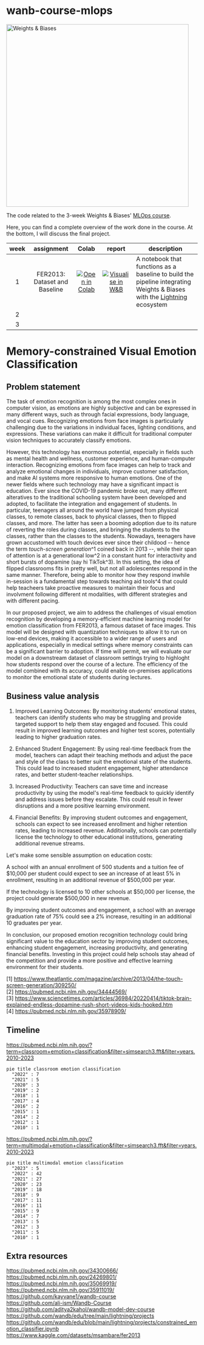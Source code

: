 # wanb-course-mlops

<img src="https://i.imgur.com/gb6B4ig.png" width="480" alt="Weights & Biases" />

The code related to the 3-week Weights & Biases' [MLOps course](https://www.wandb.courses/courses/effective-mlops-model-development).

Here, you can find a complete overview of the work done in the course. At the bottom, I will discuss the final project.

| week | assignment      | Colab | report | description |
| :---: |:-------------------: | :-----------: | :-------:| ------|
| 1| FER2013: Dataset and Baseline      | [![Open in Colab](https://colab.research.google.com/assets/colab-badge.svg)](#)       |[![Visualise in W&B](https://raw.githubusercontent.com/wandb/assets/main/wandb-github-badge-gradient.svg)](#)| A notebook that functions as a baseline to build the pipeline integrating Weights & Biases with the [Lightning](https://www.pytorchlightning.ai/) ecosystem|
| 2 |
| 3 |

# Memory-constrained Visual Emotion Classification

## Problem statement

The task of emotion recognition is among the most complex ones in computer vision, as emotions are highly subjective and can be expressed in many different ways, such as through facial expressions, body language, and vocal cues. Recognizing emotions from face images is particularly challenging due to the variations in individual faces, lighting conditions, and expressions. These variations can make it difficult for traditional computer vision techniques to accurately classify emotions.

However, this technology has enormous potential, especially in fields such as mental health and wellness, customer experience, and human-computer interaction. Recognizing emotions from face images can help to track and analyze emotional changes in individuals, improve customer satisfaction, and make AI systems more responsive to human emotions. One of the newer fields where such technology may have a significant impact is education. Ever since the COVID-19 pandemic broke out, many different alteratives to the traditional schooling system have been developed and adopted, to facilitate the integration and engagement of students. In particular, teenagers all around the world have jumped from physical classes, to remote classes, back to physical classes, then to flipped classes, and more. The latter has seen a booming adoption due to its nature of reverting the roles during classes, and bringing the students to the classes, rather than the classes to the students. Nowadays, teenagers have grown accustomed with touch devices ever since their childood -- hence the term _touch-screen generation_^1 coined back in 2013 --, while their span of attention is at a generational low^2 in a constant hunt for interactivity and short bursts of dopamine (say hi TikTok^3). In this setting, the idea of flipped classrooms fits in pretty well, but not all adolescentes respond in the same manner. Therefore, being able to monitor how they respond inwhile in-session is a fundamental step towards teaching aid tools^4 that could help teacheers take proactive measures to maintain their focus and involvment following different nt modalities, with different strategies and  with different pacing.

In our proposed project, we aim to address the challenges of visual emotion recognition by developing a memory-efficient machine learning model for emotion classification from FER2013, a famous dataset of face images. This model will be designed with quantization techniques to allow it to run on low-end devices, making it accessible to a wider range of users and applications, especially in medical settings where memory constraints can be a significant barrier to adoption. If time will permit, we will evaluate our model on a downstream dataset of classroom settings trying to highloght how students respond over the course of a lecture. The efficiency of the model combined with its accuracy, could enable on-premises applications to monitor the emotional state of students during lectures.

## Business value analysis

1. Improved Learning Outcomes: By monitoring students' emotional states, teachers can identify students who may be struggling and provide targeted support to help them stay engaged and focused. This could result in improved learning outcomes and higher test scores, potentially leading to higher graduation rates.

2. Enhanced Student Engagement: By using real-time feedback from the model, teachers can adapt their teaching methods and adjust the pace and style of the class to better suit the emotional state of the students. This could lead to increased student engagement, higher attendance rates, and better student-teacher relationships.

3. Increased Productivity: Teachers can save time and increase productivity by using the model's real-time feedback to quickly identify and address issues before they escalate. This could result in fewer disruptions and a more positive learning environment.

4. Financial Benefits: By improving student outcomes and engagement, schools can expect to see increased enrollment and higher retention rates, leading to increased revenue. Additionally, schools can potentially license the technology to other educational institutions, generating additional revenue streams.

Let's make some sensible assumption on education costs:

A school with an annual enrollment of 500 students and a tuition fee of $10,000 per student could expect to see an increase of at least 5% in enrollment, resulting in an additional revenue of $500,000 per year.

If the technology is licensed to 10 other schools at $50,000 per license, the project could generate $500,000 in new revenue.

By improving student outcomes and engagement, a school with an average graduation rate of 75% could see a 2% increase, resulting in an additional 10 graduates per year.

In conclusion, our proposed emotion recognition technology could bring significant value to the education sector by improving student outcomes, enhancing student engagement, increasing productivity, and generating financial benefits. Investing in this project could help schools stay ahead of the competition and provide a more positive and effective learning environment for their students.

[1] https://www.theatlantic.com/magazine/archive/2013/04/the-touch-screen-generation/309250/  
[2] https://pubmed.ncbi.nlm.nih.gov/34444569/  
[3] https://www.sciencetimes.com/articles/36984/20220414/tiktok-brain-explained-endless-dopamine-rush-short-videos-kids-hooked.htm  
[4] https://pubmed.ncbi.nlm.nih.gov/35978909/  

## Timeline

https://pubmed.ncbi.nlm.nih.gov/?term=classroom+emotion+classification&filter=simsearch3.fft&filter=years.2010-2023

```mermaid
pie title classroom emotion classification
  "2022" : 7
  "2021" : 5
  "2020" : 3
  "2019" : 2
  "2018" : 1
  "2017" : 4
  "2016" : 2
  "2015" : 1
  "2014" : 2
  "2012" : 1
  "2010" : 1
```

https://pubmed.ncbi.nlm.nih.gov/?term=multimodal+emotion+classification&filter=simsearch3.fft&filter=years.2010-2023

```mermaid
pie title multimodal emotion classification
  "2023" : 5
  "2022" : 42
  "2021" : 27
  "2020" : 23
  "2019" : 18
  "2018" : 9
  "2017" : 11
  "2016" : 11
  "2015" : 9
  "2014" : 7
  "2013" : 5
  "2012" : 3
  "2011" : 5
  "2010" : 1
```

## Extra resources

https://pubmed.ncbi.nlm.nih.gov/34300666/  
https://pubmed.ncbi.nlm.nih.gov/24269801/  
https://pubmed.ncbi.nlm.nih.gov/35069919/  
https://pubmed.ncbi.nlm.nih.gov/35911019/  
https://github.com/kayvane1/wandb-course  
https://github.com/ali-ism/Wandb-Course  
https://github.com/aditya2kahol/wandb-model-dev-course  
https://github.com/wandb/edu/tree/main/lightning/projects  
https://github.com/wandb/edu/blob/main/lightning/projects/constrained_emotion_classifier.ipynb  
https://www.kaggle.com/datasets/msambare/fer2013
